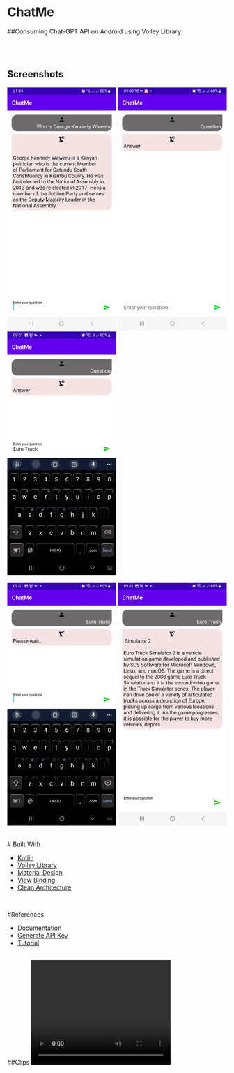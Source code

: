 # ChatMe
##Consuming Chat-GPT API on Android using Volley Library



<br>





<br>


## Screenshots
<img src="assets/one.jpg" width="250"/>  <img src="assets/two.jpg" width="250"/>  <img src="assets/three.jpg" width="250"/>

<img src="assets/four.jpg" width="250"/>  <img src="assets/five.jpg" width="250"/>

<br>
# Built With

* [Kotlin](https://kotlinlang.org)
* [Volley Library](https://google.github.io/volley/)
* [Material Design](https://m2.material.io/develop/android)
* [View Binding](https://developer.android.com/topic/libraries/view-binding)
* [Clean Architecture](https://www.raywenderlich.com/3595916-clean-architecture-tutorial-for-android-getting-started)

<br>

#References

* [Documentation](https://openai.com/blog/introducing-chatgpt-and-whisper-apis)
* [Generate API Key](https://platform.openai.com/account/api-keys)
* [Tutorial](https://www.geeksforgeeks.org/how-to-build-a-chatgpt-like-app-in-android-using-openai-api/)





<br>
##Clips
 <video width="320" height="240" controls>
  <source src="assets/clip1.mp4" type="video/mp4">
 
  Your browser does not support the video tag.
</video> 
<video width="320" height="240" controls>
  <source src="assets/clip2.mp4" type="video/mp4">
 
  Your browser does not support the video tag.
</video> 




